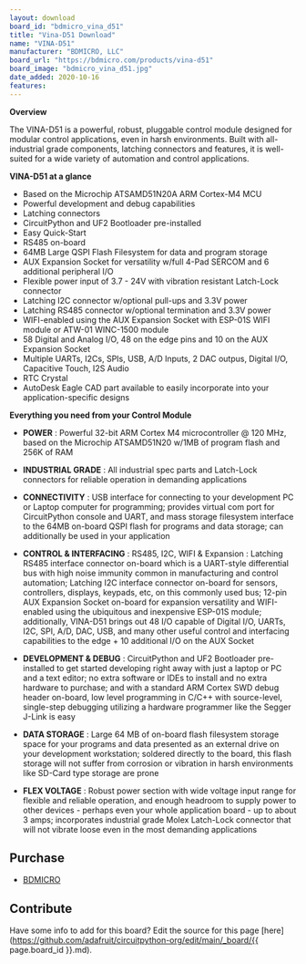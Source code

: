 ```yaml
---
layout: download
board_id: "bdmicro_vina_d51"
title: "Vina-D51 Download"
name: "VINA-D51"
manufacturer: "BDMICRO, LLC"
board_url: "https://bdmicro.com/products/vina-d51"
board_image: "bdmicro_vina_d51.jpg"
date_added: 2020-10-16
features:
---
```


**Overview**

The VINA-D51 is a powerful, robust, pluggable control module designed
for modular control applications, even in harsh environments. Built
with all-industrial grade components, latching connectors and
features, it is well-suited for a wide variety of automation and
control applications.

**VINA-D51 at a glance**

* Based on the Microchip ATSAMD51N20A ARM Cortex-M4 MCU
* Powerful development and debug capabilities
* Latching connectors
* CircuitPython and UF2 Bootloader pre-installed
* Easy Quick-Start
* RS485 on-board
* 64MB Large QSPI Flash Filesystem for data and program storage
* AUX Expansion Socket for versatility w/full 4-Pad SERCOM and 6 additional peripheral I/O
* Flexible power input of 3.7 - 24V with vibration resistant Latch-Lock connector
* Latching I2C connector w/optional pull-ups and 3.3V power
* Latching RS485 connector w/optional termination and 3.3V power
* WIFI-enabled using the AUX Expansion Socket with ESP-01S WIFI module or ATW-01 WINC-1500 module
* 58 Digital and Analog I/O, 48 on the edge pins and 10 on the AUX Expansion Socket
* Multiple UARTs, I2Cs, SPIs, USB, A/D Inputs, 2 DAC outpus, Digital I/O, Capacitive Touch, I2S Audio
* RTC Crystal
* AutoDesk Eagle CAD part available to easily incorporate into your application-specific designs


**Everything you need from your Control Module**

* **POWER** : Powerful 32-bit ARM Cortex M4 microcontroller @ 120 MHz,
    based on the Microchip ATSAMD51N20 w/1MB of program flash and 256K
    of RAM

* **INDUSTRIAL GRADE** : All industrial spec parts and Latch-Lock
    connectors for reliable operation in demanding applications

* **CONNECTIVITY** : USB interface for connecting to your development
    PC or Laptop computer for programming; provides virtual com port
    for CircuitPython console and UART, and mass storage filesystem
    interface to the 64MB on-board QSPI flash for programs and data
    storage; can additionally be used in your application

* **CONTROL & INTERFACING** : RS485, I2C, WIFI & Expansion : Latching
    RS485 interface connector on-board which is a UART-style
    differential bus with high noise immunity common in manufacturing
    and control automation; Latching I2C interface connector on-board
    for sensors, controllers, displays, keypads, etc, on this commonly
    used bus; 12-pin AUX Expansion Socket on-board for expansion
    versatility and WIFI-enabled using the ubiquitous and inexpensive
    ESP-01S module; additionally, VINA-D51 brings out 48 I/O capable
    of Digital I/O, UARTs, I2C, SPI, A/D, DAC, USB, and many other
    useful control and interfacing capabilities to the edge + 10
    additional I/O on the AUX Socket

* **DEVELOPMENT & DEBUG** : CircuitPython and UF2 Bootloader
    pre-installed to get started developing right away with just a
    laptop or PC and a text editor; no extra software or IDEs to
    install and no extra hardware to purchase; and with a standard ARM
    Cortex SWD debug header on-board, low level programming in C/C++
    with source-level, single-step debugging utilizing a hardware
    programmer like the Segger J-Link is easy

* **DATA STORAGE** : Large 64 MB of on-board flash filesystem storage
    space for your programs and data presented as an external drive on
    your development workstation; soldered directly to the board, this
    flash storage will not suffer from corrosion or vibration in harsh
    environments like SD-Card type storage are prone

* **FLEX VOLTAGE** : Robust power section with wide voltage input
    range for flexible and reliable operation, and enough headroom to
    supply power to other devices - perhaps even your whole
    application board - up to about 3 amps; incorporates industrial
    grade Molex Latch-Lock connector that will not vibrate loose even
    in the most demanding applications

## Purchase
* [BDMICRO](https://bdmicro.com/products/vina-d51)

## Contribute

Have some info to add for this board? Edit the source for this page [here](https://github.com/adafruit/circuitpython-org/edit/main/_board/{{ page.board_id }}.md).

